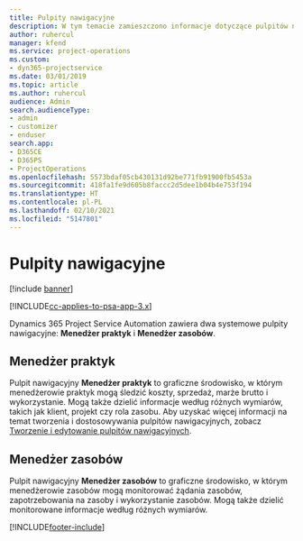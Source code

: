 ```yaml
---
title: Pulpity nawigacyjne
description: W tym temacie zamieszczono informacje dotyczące pulpitów nawigacyjnych raportowania dostępnych w programie Dynamics 365 Project Service Automation.
author: ruhercul
manager: kfend
ms.service: project-operations
ms.custom:
- dyn365-projectservice
ms.date: 03/01/2019
ms.topic: article
ms.author: ruhercul
audience: Admin
search.audienceType:
- admin
- customizer
- enduser
search.app:
- D365CE
- D365PS
- ProjectOperations
ms.openlocfilehash: 5573bdaf05cb430131d92be771fb91900fb5453a
ms.sourcegitcommit: 418fa1fe9d605b8faccc2d5dee1b04b4e753f194
ms.translationtype: HT
ms.contentlocale: pl-PL
ms.lasthandoff: 02/10/2021
ms.locfileid: "5147801"
---
```

# <a name="dashboards"></a>Pulpity nawigacyjne

[!include [banner](../includes/psa-now-project-operations.md)]

[!INCLUDE[cc-applies-to-psa-app-3.x](../includes/cc-applies-to-psa-app-3x.md)]

Dynamics 365 Project Service Automation zawiera dwa systemowe pulpity nawigacyjne: **Menedżer praktyk** i **Menedżer zasobów**.

## <a name="practice-manager"></a>Menedżer praktyk 

Pulpit nawigacyjny **Menedżer praktyk** to graficzne środowisko, w którym menedżerowie praktyk mogą śledzić koszty, sprzedaż, marże brutto i wykorzystanie. Mogą także dzielić informacje według różnych wymiarów, takich jak klient, projekt czy rola zasobu. Aby uzyskać więcej informacji na temat tworzenia i dostosowywania pulpitów nawigacyjnych, zobacz [Tworzenie i edytowanie pulpitów nawigacyjnych](https://docs.microsoft.com/dynamics365/customerengagement/on-premises/customize/create-edit-dashboards).

## <a name="resource-manager"></a>Menedżer zasobów 

Pulpit nawigacyjny **Menedżer zasobów** to graficzne środowisko, w którym menedżerowie zasobów mogą monitorować żądania zasobów, zapotrzebowania na zasoby i wykorzystanie zasobów. Mogą także dzielić monitorowane informacje według różnych wymiarów.


[!INCLUDE[footer-include](../includes/footer-banner.md)]